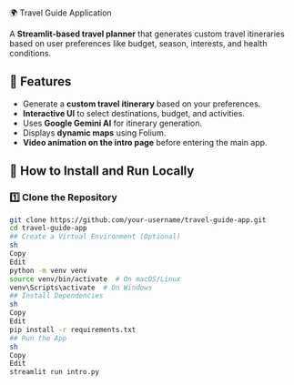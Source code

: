  🌍 Travel Guide Application

A **Streamlit-based travel planner** that generates custom travel itineraries based on user preferences like budget, season, interests, and health conditions. 

## 🚀 Features
- Generate a **custom travel itinerary** based on your preferences.
- **Interactive UI** to select destinations, budget, and activities.
- Uses **Google Gemini AI** for itinerary generation.
- Displays **dynamic maps** using Folium.
- **Video animation on the intro page** before entering the main app.

## 📌 How to Install and Run Locally
### 1️⃣ **Clone the Repository**
```sh
git clone https://github.com/your-username/travel-guide-app.git
cd travel-guide-app
## Create a Virtual Environment (Optional)
sh
Copy
Edit
python -m venv venv
source venv/bin/activate  # On macOS/Linux
venv\Scripts\activate  # On Windows
## Install Dependencies
sh
Copy
Edit
pip install -r requirements.txt
## Run the App
sh
Copy
Edit
streamlit run intro.py